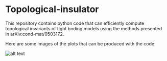 # Topological-insulator

This repository contains python code that can efficiently compute topological invariants of tight bnding models using the methods presented in arXiv:cond-mat/0503172. 

Here are some images of the plots that can be produced with the code:

![alt text](https://github.com/KoutaDagnino/Topological-insulator/tree/main/images/Berry_curvature.jpg?raw=true)
